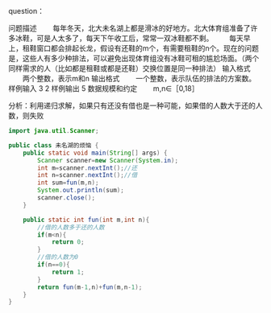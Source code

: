 question：

问题描述
　　每年冬天，北大未名湖上都是滑冰的好地方。北大体育组准备了许多冰鞋，可是人太多了，每天下午收工后，常常一双冰鞋都不剩。
　　每天早上，租鞋窗口都会排起长龙，假设有还鞋的m个，有需要租鞋的n个。现在的问题是，这些人有多少种排法，可以避免出现体育组没有冰鞋可租的尴尬场面。（两个同样需求的人（比如都是租鞋或都是还鞋）交换位置是同一种排法）
输入格式
　　两个整数，表示m和n
输出格式
　　一个整数，表示队伍的排法的方案数。
样例输入
3 2
样例输出
5
数据规模和约定
　　m,n∈［0,18］

分析：利用递归求解，如果只有还没有借也是一种可能，如果借的人数大于还的人数，则失败

```java
import java.util.Scanner;

public class 未名湖的烦恼 {
    public static void main(String[] args) {
        Scanner scanner=new Scanner(System.in);
        int m=scanner.nextInt();//还
        int n=scanner.nextInt();//借
        int sum=fun(m,n);
        System.out.println(sum);
        scanner.close();
    }

    public static int fun(int m,int n){
        //借的人数多于还的人数
        if(m<n){
            return 0;
        }
        //借的人数为0
        if(n==0){
            return 1;
        }
        return fun(m-1,n)+fun(m,n-1);
    }
}
```

